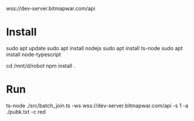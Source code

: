 wss://dev-server.bitmapwar.com/api


# Install
sudo apt update
sudo apt install nodejs
sudo apt install ts-node
sudo apt install node-typescript

cd /mnt/d/robot
npm install .

# Run

ts-node ./src/batch_join.ts -ws wss://dev-server.bitmapwar.com/api  -s 1 -a ./pubk.txt -c red

